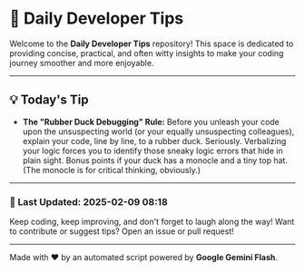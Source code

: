 
# 🌟 Daily Developer Tips

Welcome to the **Daily Developer Tips** repository! This space is dedicated to providing concise, practical, and often witty insights to make your coding journey smoother and more enjoyable.

---

## 💡 Today's Tip

- **The "Rubber Duck Debugging" Rule:** Before you unleash your code upon the unsuspecting world (or your equally unsuspecting colleagues), explain your code, line by line, to a rubber duck.  Seriously.  Verbalizing your logic forces you to identify those sneaky logic errors that hide in plain sight.  Bonus points if your duck has a monocle and a tiny top hat.  (The monocle is for critical thinking, obviously.)

---

### 📅 Last Updated: 2025-02-09 08:18

Keep coding, keep improving, and don't forget to laugh along the way! Want to contribute or suggest tips? Open an issue or pull request!

---

Made with ❤️ by an automated script powered by **Google Gemini Flash**.
